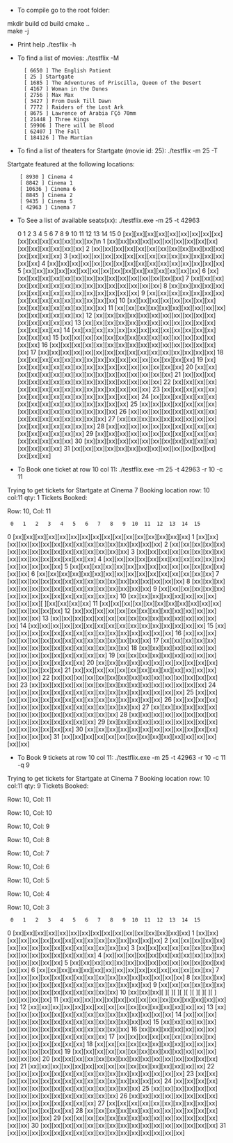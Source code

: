 * To compile go to the root folder:

mkdir build
cd build
cmake ..    
make -j

* Print help
./tesflix -h


* To find a list of movies:
./testflix -M

        [ 6650 ] The English Patient
        [ 25 ] Startgate
        [ 1685 ] The Adventures of Priscilla, Queen of the Desert
        [ 4167 ] Woman in the Dunes
        [ 2756 ] Max Max
        [ 3427 ] From Dusk Till Dawn
        [ 7772 ] Raiders of the Lost Ark
        [ 8675 ] Lawrence of Arabia ΓÇô 70mm
        [ 21448 ] Three Kings
        [ 59906 ] There will be Blood
        [ 62407 ] The Fall
        [ 184126 ] The Martian


* To find a list of theaters for Startgate (movie id: 25):
./testflix -m 25 -T

Startgate featured at the following locations:

        [ 8930 ] Cinema 4
        [ 8842 ] Cinema 1
        [ 10636 ] Cinema 6
        [ 8845 ] Cinema 2
        [ 9435 ] Cinema 5
        [ 42963 ] Cinema 7

* To See a list of available seats(xx):
./testflix.exe -m 25 -t 42963 

     0   1   2   3   4   5   6   7   8   9  10  11  12  13  14  15
 0 [xx][xx][xx][xx][xx][xx][xx][xx][xx][xx][xx][xx][xx][xx][xx][xx]\n
 1 [xx][xx][xx][xx][xx][xx][xx][xx][xx][xx][xx][xx][xx][xx][xx][xx]
 2 [xx][xx][xx][xx][xx][xx][xx][xx][xx][xx][xx][xx][xx][xx][xx][xx]
 3 [xx][xx][xx][xx][xx][xx][xx][xx][xx][xx][xx][xx][xx][xx][xx][xx]
 4 [xx][xx][xx][xx][xx][xx][xx][xx][xx][xx][xx][xx][xx][xx][xx][xx]
 5 [xx][xx][xx][xx][xx][xx][xx][xx][xx][xx][xx][xx][xx][xx][xx][xx]
 6 [xx][xx][xx][xx][xx][xx][xx][xx][xx][xx][xx][xx][xx][xx][xx][xx]
 7 [xx][xx][xx][xx][xx][xx][xx][xx][xx][xx][xx][xx][xx][xx][xx][xx]
 8 [xx][xx][xx][xx][xx][xx][xx][xx][xx][xx][xx][xx][xx][xx][xx][xx]
 9 [xx][xx][xx][xx][xx][xx][xx][xx][xx][xx][xx][xx][xx][xx][xx][xx]
10 [xx][xx][xx][xx][xx][xx][xx][xx][xx][xx][xx][xx][xx][xx][xx][xx]
11 [xx][xx][xx][xx][xx][xx][xx][xx][xx][xx][xx][xx][xx][xx][xx][xx]
12 [xx][xx][xx][xx][xx][xx][xx][xx][xx][xx][xx][xx][xx][xx][xx][xx]
13 [xx][xx][xx][xx][xx][xx][xx][xx][xx][xx][xx][xx][xx][xx][xx][xx]
14 [xx][xx][xx][xx][xx][xx][xx][xx][xx][xx][xx][xx][xx][xx][xx][xx]
15 [xx][xx][xx][xx][xx][xx][xx][xx][xx][xx][xx][xx][xx][xx][xx][xx]
16 [xx][xx][xx][xx][xx][xx][xx][xx][xx][xx][xx][xx][xx][xx][xx][xx]
17 [xx][xx][xx][xx][xx][xx][xx][xx][xx][xx][xx][xx][xx][xx][xx][xx]
18 [xx][xx][xx][xx][xx][xx][xx][xx][xx][xx][xx][xx][xx][xx][xx][xx]
19 [xx][xx][xx][xx][xx][xx][xx][xx][xx][xx][xx][xx][xx][xx][xx][xx]
20 [xx][xx][xx][xx][xx][xx][xx][xx][xx][xx][xx][xx][xx][xx][xx][xx]
21 [xx][xx][xx][xx][xx][xx][xx][xx][xx][xx][xx][xx][xx][xx][xx][xx]
22 [xx][xx][xx][xx][xx][xx][xx][xx][xx][xx][xx][xx][xx][xx][xx][xx]
23 [xx][xx][xx][xx][xx][xx][xx][xx][xx][xx][xx][xx][xx][xx][xx][xx]
24 [xx][xx][xx][xx][xx][xx][xx][xx][xx][xx][xx][xx][xx][xx][xx][xx]
25 [xx][xx][xx][xx][xx][xx][xx][xx][xx][xx][xx][xx][xx][xx][xx][xx]
26 [xx][xx][xx][xx][xx][xx][xx][xx][xx][xx][xx][xx][xx][xx][xx][xx]
27 [xx][xx][xx][xx][xx][xx][xx][xx][xx][xx][xx][xx][xx][xx][xx][xx]
28 [xx][xx][xx][xx][xx][xx][xx][xx][xx][xx][xx][xx][xx][xx][xx][xx]
29 [xx][xx][xx][xx][xx][xx][xx][xx][xx][xx][xx][xx][xx][xx][xx][xx]
30 [xx][xx][xx][xx][xx][xx][xx][xx][xx][xx][xx][xx][xx][xx][xx][xx]
31 [xx][xx][xx][xx][xx][xx][xx][xx][xx][xx][xx][xx][xx][xx][xx][xx]


* To Book one ticket at row 10 col 11:
./testflix.exe -m 25 -t 42963 -r 10 -c 11

Trying to get tickets for Startgate at Cinema 7
Booking location row: 10 col:11 qty: 1
Tickets Booked:

Row: 10, Col: 11


     0   1   2   3   4   5   6   7   8   9  10  11  12  13  14  15
 0 [xx][xx][xx][xx][xx][xx][xx][xx][xx][xx][xx][xx][xx][xx][xx][xx]
 1 [xx][xx][xx][xx][xx][xx][xx][xx][xx][xx][xx][xx][xx][xx][xx][xx]
 2 [xx][xx][xx][xx][xx][xx][xx][xx][xx][xx][xx][xx][xx][xx][xx][xx]
 3 [xx][xx][xx][xx][xx][xx][xx][xx][xx][xx][xx][xx][xx][xx][xx][xx]
 4 [xx][xx][xx][xx][xx][xx][xx][xx][xx][xx][xx][xx][xx][xx][xx][xx]
 5 [xx][xx][xx][xx][xx][xx][xx][xx][xx][xx][xx][xx][xx][xx][xx][xx]
 6 [xx][xx][xx][xx][xx][xx][xx][xx][xx][xx][xx][xx][xx][xx][xx][xx]
 7 [xx][xx][xx][xx][xx][xx][xx][xx][xx][xx][xx][xx][xx][xx][xx][xx]
 8 [xx][xx][xx][xx][xx][xx][xx][xx][xx][xx][xx][xx][xx][xx][xx][xx]
 9 [xx][xx][xx][xx][xx][xx][xx][xx][xx][xx][xx][xx][xx][xx][xx][xx]
10 [xx][xx][xx][xx][xx][xx][xx][xx][xx][xx][xx][  ][xx][xx][xx][xx]
11 [xx][xx][xx][xx][xx][xx][xx][xx][xx][xx][xx][xx][xx][xx][xx][xx]
12 [xx][xx][xx][xx][xx][xx][xx][xx][xx][xx][xx][xx][xx][xx][xx][xx]
13 [xx][xx][xx][xx][xx][xx][xx][xx][xx][xx][xx][xx][xx][xx][xx][xx]
14 [xx][xx][xx][xx][xx][xx][xx][xx][xx][xx][xx][xx][xx][xx][xx][xx]
15 [xx][xx][xx][xx][xx][xx][xx][xx][xx][xx][xx][xx][xx][xx][xx][xx]
16 [xx][xx][xx][xx][xx][xx][xx][xx][xx][xx][xx][xx][xx][xx][xx][xx]
17 [xx][xx][xx][xx][xx][xx][xx][xx][xx][xx][xx][xx][xx][xx][xx][xx]
18 [xx][xx][xx][xx][xx][xx][xx][xx][xx][xx][xx][xx][xx][xx][xx][xx]
19 [xx][xx][xx][xx][xx][xx][xx][xx][xx][xx][xx][xx][xx][xx][xx][xx]
20 [xx][xx][xx][xx][xx][xx][xx][xx][xx][xx][xx][xx][xx][xx][xx][xx]
21 [xx][xx][xx][xx][xx][xx][xx][xx][xx][xx][xx][xx][xx][xx][xx][xx]
22 [xx][xx][xx][xx][xx][xx][xx][xx][xx][xx][xx][xx][xx][xx][xx][xx]
23 [xx][xx][xx][xx][xx][xx][xx][xx][xx][xx][xx][xx][xx][xx][xx][xx]
24 [xx][xx][xx][xx][xx][xx][xx][xx][xx][xx][xx][xx][xx][xx][xx][xx]
25 [xx][xx][xx][xx][xx][xx][xx][xx][xx][xx][xx][xx][xx][xx][xx][xx]
26 [xx][xx][xx][xx][xx][xx][xx][xx][xx][xx][xx][xx][xx][xx][xx][xx]
27 [xx][xx][xx][xx][xx][xx][xx][xx][xx][xx][xx][xx][xx][xx][xx][xx]
28 [xx][xx][xx][xx][xx][xx][xx][xx][xx][xx][xx][xx][xx][xx][xx][xx]
29 [xx][xx][xx][xx][xx][xx][xx][xx][xx][xx][xx][xx][xx][xx][xx][xx]
30 [xx][xx][xx][xx][xx][xx][xx][xx][xx][xx][xx][xx][xx][xx][xx][xx]
31 [xx][xx][xx][xx][xx][xx][xx][xx][xx][xx][xx][xx][xx][xx][xx][xx]



* To Book 9 tickets at row 10 col 11:
./testflix.exe -m 25 -t 42963 -r 10 -c 11 -q 9

Trying to get tickets for Startgate at Cinema 7
Booking location row: 10 col:11 qty: 9
Tickets Booked:

Row: 10, Col: 11

Row: 10, Col: 10

Row: 10, Col: 9

Row: 10, Col: 8

Row: 10, Col: 7

Row: 10, Col: 6

Row: 10, Col: 5

Row: 10, Col: 4

Row: 10, Col: 3


     0   1   2   3   4   5   6   7   8   9  10  11  12  13  14  15
 0 [xx][xx][xx][xx][xx][xx][xx][xx][xx][xx][xx][xx][xx][xx][xx][xx]
 1 [xx][xx][xx][xx][xx][xx][xx][xx][xx][xx][xx][xx][xx][xx][xx][xx]
 2 [xx][xx][xx][xx][xx][xx][xx][xx][xx][xx][xx][xx][xx][xx][xx][xx]
 3 [xx][xx][xx][xx][xx][xx][xx][xx][xx][xx][xx][xx][xx][xx][xx][xx]
 4 [xx][xx][xx][xx][xx][xx][xx][xx][xx][xx][xx][xx][xx][xx][xx][xx]
 5 [xx][xx][xx][xx][xx][xx][xx][xx][xx][xx][xx][xx][xx][xx][xx][xx]
 6 [xx][xx][xx][xx][xx][xx][xx][xx][xx][xx][xx][xx][xx][xx][xx][xx]
 7 [xx][xx][xx][xx][xx][xx][xx][xx][xx][xx][xx][xx][xx][xx][xx][xx]
 8 [xx][xx][xx][xx][xx][xx][xx][xx][xx][xx][xx][xx][xx][xx][xx][xx]
 9 [xx][xx][xx][xx][xx][xx][xx][xx][xx][xx][xx][xx][xx][xx][xx][xx]
10 [xx][xx][xx][  ][  ][  ][  ][  ][  ][  ][  ][  ][xx][xx][xx][xx]
11 [xx][xx][xx][xx][xx][xx][xx][xx][xx][xx][xx][xx][xx][xx][xx][xx]
12 [xx][xx][xx][xx][xx][xx][xx][xx][xx][xx][xx][xx][xx][xx][xx][xx]
13 [xx][xx][xx][xx][xx][xx][xx][xx][xx][xx][xx][xx][xx][xx][xx][xx]
14 [xx][xx][xx][xx][xx][xx][xx][xx][xx][xx][xx][xx][xx][xx][xx][xx]
15 [xx][xx][xx][xx][xx][xx][xx][xx][xx][xx][xx][xx][xx][xx][xx][xx]
16 [xx][xx][xx][xx][xx][xx][xx][xx][xx][xx][xx][xx][xx][xx][xx][xx]
17 [xx][xx][xx][xx][xx][xx][xx][xx][xx][xx][xx][xx][xx][xx][xx][xx]
18 [xx][xx][xx][xx][xx][xx][xx][xx][xx][xx][xx][xx][xx][xx][xx][xx]
19 [xx][xx][xx][xx][xx][xx][xx][xx][xx][xx][xx][xx][xx][xx][xx][xx]
20 [xx][xx][xx][xx][xx][xx][xx][xx][xx][xx][xx][xx][xx][xx][xx][xx]
21 [xx][xx][xx][xx][xx][xx][xx][xx][xx][xx][xx][xx][xx][xx][xx][xx]
22 [xx][xx][xx][xx][xx][xx][xx][xx][xx][xx][xx][xx][xx][xx][xx][xx]
23 [xx][xx][xx][xx][xx][xx][xx][xx][xx][xx][xx][xx][xx][xx][xx][xx]
24 [xx][xx][xx][xx][xx][xx][xx][xx][xx][xx][xx][xx][xx][xx][xx][xx]
25 [xx][xx][xx][xx][xx][xx][xx][xx][xx][xx][xx][xx][xx][xx][xx][xx]
26 [xx][xx][xx][xx][xx][xx][xx][xx][xx][xx][xx][xx][xx][xx][xx][xx]
27 [xx][xx][xx][xx][xx][xx][xx][xx][xx][xx][xx][xx][xx][xx][xx][xx]
28 [xx][xx][xx][xx][xx][xx][xx][xx][xx][xx][xx][xx][xx][xx][xx][xx]
29 [xx][xx][xx][xx][xx][xx][xx][xx][xx][xx][xx][xx][xx][xx][xx][xx]
30 [xx][xx][xx][xx][xx][xx][xx][xx][xx][xx][xx][xx][xx][xx][xx][xx]
31 [xx][xx][xx][xx][xx][xx][xx][xx][xx][xx][xx][xx][xx][xx][xx][xx]

